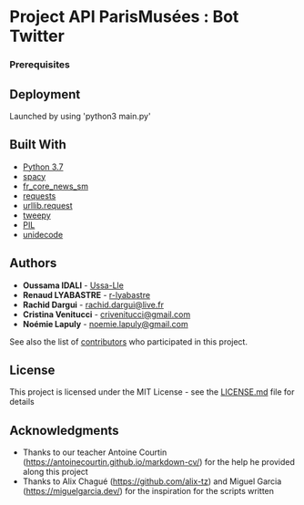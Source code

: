 # Project API ParisMusées : Bot Twitter

### Prerequisites

## Deployment

Launched by using 'python3 main.py'

## Built With

* [Python 3.7](https://www.python.org/downloads/release/python-370/) 
* [spacy](https://spacy.io) 
* [fr_core_news_sm](https://spacy.io/models/fr) 
* [requests](https://requests.readthedocs.io/en/master/) 
* [urllib.request ](https://docs.python.org/3/library/urllib.request.html#module-urllib.request)
* [tweepy](http://docs.tweepy.org/en/latest) 
* [PIL](https://he-arc.github.io/livre-python/pillow/index.html) 
* [unidecode](https://pypi.org/project/Unidecode/) 

## Authors

* **Oussama IDALI**  - [Ussa-Lle](https://github.com/Ussa-Lle)
* **Renaud LYABASTRE**  - [r-lyabastre](https://github.com/r-lyabastre/)
* **Rachid Dargui** - [rachid.dargui@live.fr](rachid.dargui@live.fr)
* **Cristina Venitucci** - [crivenitucci@gmail.com](crivenitucci@gmail.com)
* **Noémie Lapuly** - [noemie.lapuly@gmail.com](noemie.lapuly@gmail.com)

See also the list of [contributors](https://github.com/your/project/contributors) who participated in this project.

## License

This project is licensed under the MIT License - see the [LICENSE.md](LICENSE.md) file for details

## Acknowledgments

* Thanks to our teacher Antoine Courtin (https://antoinecourtin.github.io/markdown-cv/) for the help he provided along this project
* Thanks to Alix Chagué (https://github.com/alix-tz) and Miguel Garcia (https://miguelgarcia.dev/) for the inspiration for the scripts written


